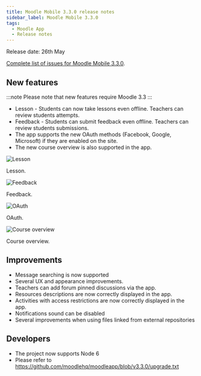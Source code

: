 ```yaml
---
title: Moodle Mobile 3.3.0 release notes
sidebar_label: Moodle Mobile 3.3.0
tags:
  - Moodle App
  - Release notes
---
```


Release date: 26th May

[Complete list of issues for Moodle Mobile 3.3.0](https://tracker.moodle.org/jira/secure/ReleaseNote.jspa?projectId=10070&version=15854).

## New features

:::note
Please note that new features require Moodle 3.3
:::

- Lesson - Students can now take lessons even offline. Teachers can review students attempts.
- Feedback - Students can submit feedback even offline. Teachers can review students submissions.
- The app supports the new OAuth methods (Facebook, Google, Microsoft) if they are enabled on the site.
- The new course overview is also supported in the app.

<div class="row">
<div class="col" style={{maxWidth: 300}}>

![Lesson](./_files/mm33001.png)
<figcaption>Lesson.</figcaption>
</div>
<div class="col" style={{maxWidth: 300}}>

![Feedback](./_files/mm33002.png)
<figcaption>Feedback.</figcaption>
</div>
</div><div class="row">
<div class="col" style={{maxWidth: 300}}>

![OAuth](./_files/mm33003.png)
<figcaption>OAuth.</figcaption>
</div>
<div class="col" style={{maxWidth: 300}}>

![Course overview](./_files/mm33004.png)
<figcaption>Course overview.</figcaption>
</div>
</div>

## Improvements

- Message searching is now supported
- Several UX and appearance improvements.
- Teachers can add forum pinned discussions via the app.
- Resources descriptions are now correctly displayed in the app.
- Activities with access restrictions are now correctly displayed in the app.
- Notifications sound can be disabled
- Several improvements when using files linked from external repositories

## Developers

- The project now supports Node 6
- Please refer to <https://github.com/moodlehq/moodleapp/blob/v3.3.0/upgrade.txt>
